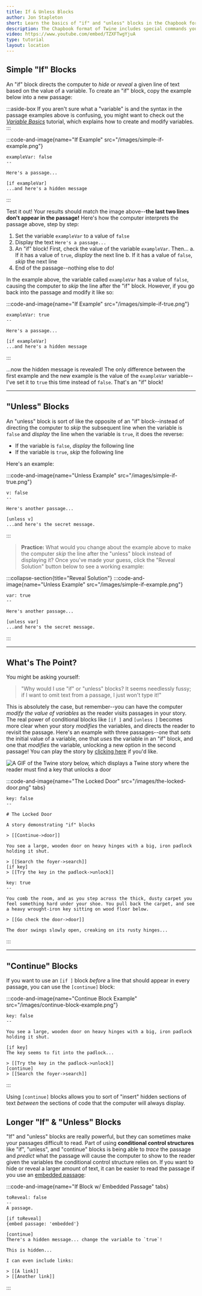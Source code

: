 ```yaml
---
title: If & Unless Blocks
author: Jon Stapleton
short: Learn the basics of "if" and "unless" blocks in the Chapbook format of Twine.
description: The Chapbook format of Twine includes special commands you can use in your passages called "if" and "unless" blocks. These blocks allow you to "hide" or "reveal" lines of text based on the value of a variable. This powerful "selection" feature (where the computer, as it interprets your passage, "selects" lines of code to skip or include in the passage) is useful for creating all sorts of things in your Twine stories--puzzles, secrets, alternative paths and endings, and a lot more!
video: https://www.youtube.com/embed/TZXFTwgYjuA
type: tutorial
layout: location
---
```


## Simple "If" Blocks

An "if" block directs the computer to *hide* or *reveal* a given line of text based on the value of a variable. To create an "if" block, copy the example below into a new passage:

:::aside-box
If you aren't sure what a "variable" is and the syntax in the passage examples above is confusing, you might want to check out the *[Variable Basics](/locations/variable-basics)* tutorial, which explains how to create and modify variables.
:::

:::code-and-image{name="If Example" src="/images/simple-if-example.png"}
```
exampleVar: false
--

Here's a passage...

[if exampleVar]
...and here's a hidden message
```
:::

Test it out! Your results should match the image above--**the last two lines don't appear in the passage!** Here's how the computer interprets the passage above, step by step:

1. Set the variable `exampleVar` to a value of `false`
2. Display the text `Here's a passage...`
3. An "if" block! First, check the value of the variable `exampleVar`. Then...
    a. If it has a value of `true`, *display* the next line
    b. If it has a value of `false`, *skip* the next line
4. End of the passage--nothing else to do!

In the example above, the variable called `exampleVar` has a value of `false`, causing the computer to *skip* the line after the "if" block. However, if you go back into the passage and modify it like so:

:::code-and-image{name="If Example" src="/images/simple-if-true.png"}
```
exampleVar: true
--

Here's a passage...

[if exampleVar]
...and here's a hidden message
```
:::

...now the hidden message is revealed! The only difference between the first example and the new example is the value of the `exampleVar` variable--I've set it to `true` this time instead of `false`. That's an "if" block!

---

## "Unless" Blocks

An "unless" block is sort of like the opposite of an "if" block--instead of directing the computer to *skip* the subsequent line when the variable is `false` and *display* the line when the variable is `true`, it does the reverse:

* If the variable is `false`, *display* the following line
* If the variable is `true`, *skip* the following line

Here's an example:

:::code-and-image{name="Unless Example" src="/images/simple-if-true.png"}
```
v: false
--

Here's another passage...

[unless v]
...and here's the secret message.
```
:::

> **Practice:** What would you change about the example above to make the computer *skip* the line after the "unless" block instead of displaying it? Once you've made your guess, click the "Reveal Solution" button below to see a working example:

:::collapse-section{title="Reveal Solution"}
:::code-and-image{name="Unless Example" src="/images/simple-if-example.png"}
```
var: true
--

Here's another passage...

[unless var]
...and here's the secret message.
```
:::

---

## What's The Point?

You might be asking yourself:

> "Why would I use "if" or "unless" blocks? It seems needlessly fussy; if I want to omit text from a passage, I just won't type it!"

This is absolutely the case, but remember--you can have the computer *modify the value of variables* as the reader visits passages in your story. The real power of conditional blocks like `[if ]` and `[unless ]` becomes more clear when your story *modifies* the variables, and directs the reader to revisit the passage. Here's an example with three passages--one that *sets* the initial value of a variable, one that *uses* the variable in an "if" block, and one that *modifies* the variable, unlocking a new option in the second passage! You can play the story by [clicking here](/examples/the-locked-door) if you'd like.

![A GIF of the Twine story below, which displays a Twine story where the reader must find a key that unlocks a door](/the-locked-door-demo.gif)

:::code-and-image{name="The Locked Door" src="/images/the-locked-door.png" tabs}
```intro
key: false
--

# The Locked Door

A story demonstrating "if" blocks

> [[Continue->door]]
```
```door
You see a large, wooden door on heavy hinges with a big, iron padlock holding it shut.

> [[Search the foyer->search]]
[if key]
> [[Try the key in the padlock->unlock]]
```
```search
key: true
--

You comb the room, and as you step across the thick, dusty carpet you feel something hard under your shoe. You pull back the carpet, and see a heavy wrought-iron key sitting on wood floor below.

> [[Go check the door->door]]
```
```unlock
The door swings slowly open, creaking on its rusty hinges...
```
:::

---

## "Continue" Blocks

If you want to use an `[if ]` block *before* a line that should appear in every passage, you can use the `[continue]` block:

:::code-and-image{name="Continue Block Example" src="/images/continue-block-example.png"}
```
key: false
--

You see a large, wooden door on heavy hinges with a big, iron padlock holding it shut.

[if key]
The key seems to fit into the padlock...

> [[Try the key in the padlock->unlock]]
[continue]
> [[Search the foyer->search]]
```
:::

Using `[continue]` blocks allows you to sort of "insert" hidden sections of text *between* the sections of code that the computer will always display.

## Longer "If" & "Unless" Blocks

"If" and "unless" blocks are really powerful, but they can sometimes make your passages difficult to read. Part of using **conditional control structures** like "if", "unless", and "continue" blocks is being able to *trace* the passage and *predict* what the passage will cause the computer to show to the reader given the variables the conditional control structure relies on. If you want to hide or reveal a larger amount of text, it can be easier to read the passage if you use an [embedded passage](/locations/embedding-passages):

:::code-and-image{name="If Block w/ Embedded Passage" tabs}
```main
toReveal: false
--
A passage.

[if toReveal]
{embed passage: 'embedded'}

[continue]
There's a hidden message... change the variable to `true`!
```
```embedded
This is hidden...

I can even include links:

> [[A link]]
> [[Another link]]
```
:::